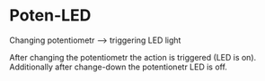 # Poten-LED
Changing potentiometr --> triggering LED light

After changing the potentiometr the action is triggered (LED is on). Additionally after change-down the potentionetr LED is off.

